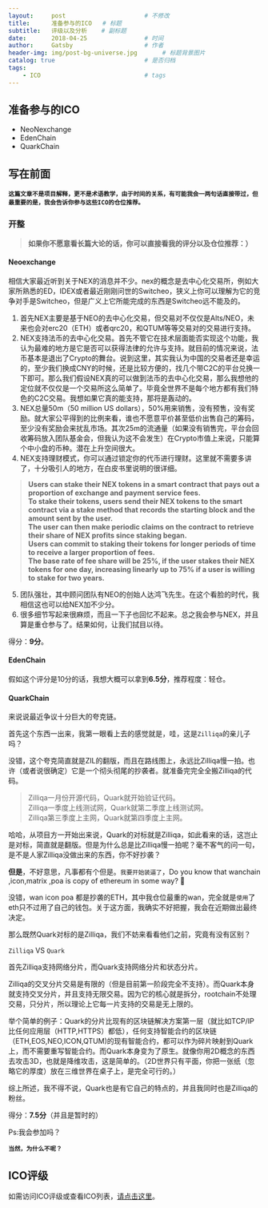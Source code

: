 ```yaml
---
layout:     post                      # 不修改
title:      准备参与的ICO   # 标题
subtitle:   评级以及分析    # 副标题
date:       2018-04-25                # 时间
author:     Gatsby                    # 作者
header-img: img/post-bg-universe.jpg       # 标题背景图片
catalog: true                         # 是否归档
tags:
    - ICO                             # tags
---
```


## 准备参与的ICO
- NeoNexchange
- EdenChain 
- QuarkChain

## 写在前面 
**`这篇文章不是项目解释，更不是术语教学，由于时间的关系，有可能我会一两句话直接带过，但最重要的是，我会告诉你参与这些ICO的仓位推荐。`**

### 开整
> **如果你不愿意看长篇大论的话，你可以直接看我的评分以及仓位推荐：）**


#### Neoexchange

相信大家最近听到关于NEX的消息并不少。nex的概念是去中心化交易所，例如大家所熟悉的ED，IDEX或者最近刚刚问世的Switcheo，狭义上你可以理解为它的竞争对手是Switcheo，但是广义上它所能完成的东西是Switcheo远不能及的。

1. 首先NEX主要是基于NEO的去中心化交易，但交易对不仅仅是Alts/NEO，未来也会对erc20（ETH）或者qrc20，和QTUM等等交易对的交易进行支持。
2. NEX支持法币的去中心化交易。首先不管它在技术层面能否实现这个功能，我认为最难的地方是它是否可以获得法律的允许与支持。就目前的情况来说，法币基本是退出了Crypto的舞台。说到这里，其实我认为中国的交易者还是幸运的，至少我们换成CNY的时候，还是比较方便的，找几个带C2C的平台兑换一下即可。那么我们假设NEX真的可以做到法币的去中心化交易，那么我想他的定位就不仅仅是一个交易所这么简单了。毕竟全世界不是每个地方都有我们特色的C2C交易。我想如果它真的能支持，那将是轰动的。
3. NEX总量50m（50 million US dollars），50%用来销售，没有预售，没有奖励。就大家公平得到的比例来看，谁也不愿意平价甚至低价出售自己的筹码，至少没有奖励会来扰乱市场。其次25m的流通量（如果没有销售完，平台会回收筹码放入团队基金会，但我认为这不会发生）在Crypto市值上来说，只能算个中小盘的币种。潜在上升空间很大。
4. NEX支持理财模式，你可以通过锁定你的代币进行理财。这里就不需要多讲了，十分吸引人的地方，在白皮书里说明的很详细。
> **Users can stake their NEX tokens in a smart contract that pays out a proportion of exchange and payment service fees.  
To stake their tokens, users send their NEX tokens to the smart contract via a stake method that records the starting block and the amount sent by the user.  
The user can then make periodic claims on the contract to retrieve their share of NEX profits since staking began.  
Users can commit to staking their tokens for longer periods of time to receive a larger proportion of fees.  
The base rate of fee share will be 25%, if the user stakes their NEX tokens for one day, increasing linearly up to 75% if a user is willing to stake for two years.**

5. 团队强壮，其中顾问团队有NEO的创始人达鸿飞先生。在这个看脸的时代，我相信这也可以给NEX加不少分。
6. 很多细节写起来很麻烦，而且一下子也回忆不起来。总之我会参与NEX，并且算是重仓参与了。结果如何，让我们拭目以待。

得分：**9分**。

#### EdenChain

假如这个评分是10分的话，我想大概可以拿到**6.5分**，推荐程度：轻仓。

#### QuarkChain

来说说最近争议十分巨大的夸克链。

首先这个东西一出来，我第一眼看上去的感觉就是，哇，这是`Zilliqa`的亲儿子吗？

没错，这个夸克简直就是ZIL的翻版，而且在路线图上，永远比Zilliqa慢一拍。也许（或者说很确定）它是一个彻头彻尾的抄袭者。就准备完完全全搬Zilliqa的代码。

> Zilliqa一月份开源代码，Quark就开始验证代码。  
Zilliqa一季度上线测试网，Quark就第二季度上线测试网。  
Zilliqa第三季度上主网，Quark就第四季度上主网。

哈哈，从项目方一开始出来说，Quark的对标就是Zilliqa，如此看来的话，这岂止是对标，简直就是翻版。但是为什么总是比Zilliqa慢一拍呢？毫不客气的问一句，是不是人家Zilliqa没做出来的东西，你不好抄袭？

**但是**，不好意思，凡事都有个但是。`我要开始装逼了`，Do you know that wanchain ,icon,matrix ,poa is copy of ethereum in some way? 🤔

没错，wan icon poa 都是抄袭的ETH，其中我仓位最重的wan，完全就是`使用`了eth只不过用了自己的钱包。关于这方面，我确实不好把握，我会在近期做出最终决定。

那么既然Quark对标的是Zilliqa，我们不妨来看看他们之前，究竟有没有区别？

`Zilliqa` VS `Quark`

首先Zilliqa支持网络分片，而Quark支持网络分片和状态分片。

Zilliqa的交叉分片交易是有限的（但是目前第一阶段完全不支持）。而Quark本身就支持交叉分片，并且支持无限交易。因为它的核心就是拆分，rootchain不处理交易，只分片，所以理论上它每一片支持的交易是无上限的。

举个简单的例子：Quark的分片比现有的区块链解决方案第一层（就比如TCP/IP比任何应用层（HTTP,HTTPS）都低），任何支持智能合约的区块链（ETH,EOS,NEO,ICON,QTUM)的现有智能合约，都可以作为碎片映射到Quark上，而不需要重写智能合约。而Quark本身变为了原生。就像你用2D概念的东西去攻击3D，也就是降维攻击，这是简单的。（2D世界只有平面，你把一张纸（忽略它的厚度）放在三维世界在桌子上，是完全可行的。）

综上所述，我不得不说，Quark也是有它自己的特点的，并且我同时也是Zilliqa的粉丝。

得分：**7.5分**（并且是暂时的）

Ps:我会参加吗？

**`当然，为什么不呢？`**


## ICO评级

如需访问ICO评级或查看ICO列表，[请点击这里](http://10512.net/2018/04/24/%E7%AC%AC%E4%B8%80%E7%AF%87/#%E5%85%8D%E8%B4%A3%E5%A3%B0%E6%98%8E)。
